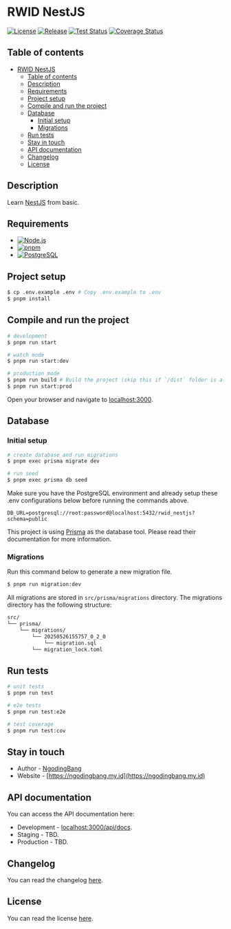 # RWID NestJS

[![License](https://badgen.net/github/license/ngodingbang/rwid-nestjs 'License')](LICENSE.md)
[![Release](https://badgen.net/github/release/ngodingbang/rwid-nestjs 'Release')](https://github.com/ngodingbang/rwid-nestjs/releases)
[![Test Status](https://github.com/ngodingbang/rwid-nestjs/actions/workflows/main.yml/badge.svg 'Test Status')](https://github.com/ngodingbang/rwid-nestjs/actions/workflows/main.yml)
[![Coverage Status](https://codecov.io/gh/ngodingbang/rwid-nestjs/graph/badge.svg?token=6TZK7PQBR5 'Coverage Status')](https://codecov.io/gh/ngodingbang/rwid-nestjs)

## Table of contents

- [RWID NestJS](#rwid-nestjs)
  - [Table of contents](#table-of-contents)
  - [Description](#description)
  - [Requirements](#requirements)
  - [Project setup](#project-setup)
  - [Compile and run the project](#compile-and-run-the-project)
  - [Database](#database)
    - [Initial setup](#initial-setup)
    - [Migrations](#migrations)
  - [Run tests](#run-tests)
  - [Stay in touch](#stay-in-touch)
  - [API documentation](#api-documentation)
  - [Changelog](#changelog)
  - [License](#license)

## Description

Learn [NestJS](https://nestjs.com) from basic.

## Requirements

- [![Node.js](https://img.shields.io/badge/Node.js%20^22.15.0-43853D?logo=node.js&logoColor=white 'Node.js')](https://nodejs.org)
- [![pnpm](https://img.shields.io/badge/pnpm%20^10.11.0-F69220?logo=pnpm&logoColor=white 'pnpm')](https://pnpm.io)
- [![PostgreSQL](https://img.shields.io/badge/PostgreSQL%2017.5-316192?logo=postgresql&logoColor=white 'PostgreSQL')](https://www.postgresql.org)

## Project setup

```bash
$ cp .env.example .env # Copy .env.example to .env
$ pnpm install
```

## Compile and run the project

```bash
# development
$ pnpm run start

# watch mode
$ pnpm run start:dev

# production mode
$ pnpm run build # Build the project (skip this if `/dist` folder is already exists)
$ pnpm run start:prod
```

Open your browser and navigate to [localhost:3000](http://localhost:3000).

## Database

### Initial setup

```bash
# create database and run migrations
$ pnpm exec prisma migrate dev

# run seed
$ pnpm exec prisma db seed
```

Make sure you have the PostgreSQL environment and already setup these .env configurations below before running the commands above.

```properties
DB_URL=postgresql://root:password@localhost:5432/rwid_nestjs?schema=public
```

This project is using [Prisma](https://prisma.io) as the database tool. Please read their documentation for more information.

### Migrations

Run this command below to generate a new migration file.

```bash
$ pnpm run migration:dev
```

All migrations are stored in `src/prisma/migrations` directory. The migrations directory has the following structure:

```bash
src/
└── prisma/
    └── migrations/
        └── 20250526155757_0_2_0
            └── migration.sql
        └── migration_lock.toml
```

## Run tests

```bash
# unit tests
$ pnpm run test

# e2e tests
$ pnpm run test:e2e

# test coverage
$ pnpm run test:cov
```

## Stay in touch

- Author - [NgodingBang](https://threads.net/@ngodingbang)
- Website - [https://ngodingbang.my.id](https://ngodingbang.my.id)

## API documentation

You can access the API documentation here:

- Development - [localhost:3000/api/docs](http://localhost:3000/api/docs).
- Staging - TBD.
- Production - TBD.

## Changelog

You can read the changelog [here](CHANGELOG.md).

## License

You can read the license [here](LICENSE.md).
